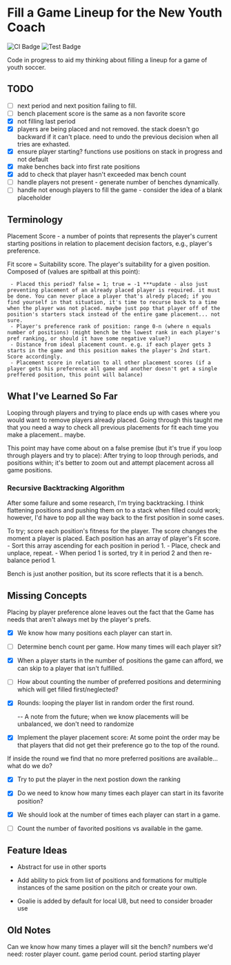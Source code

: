 # Fill a Game Lineup for the New Youth Coach

![CI Badge](https://img.shields.io/azure-devops/build/zacharyknight/ce6418bd-131f-4ad6-b014-b24d45714fde/6.svg?label=Azure%20Devops&style=flat) ![Test Badge](https://img.shields.io/azure-devops/tests/zacharyknight/Lineup.Coach/6.svg?style=flat)

Code in progress to aid my thinking about filling a lineup for a game of youth soccer.

## TODO

- [ ] next period and next position failing to fill.
- [ ] bench placement score is the same as a non favorite score
- [x] not filling last period
- [x] players are being placed and not removed. the stack doesn't go backward if it can't place. need to undo the previous decision when all tries are exhasted.
- [x] ensure player starting? functions use positions on stack in progress and not default
- [x] make benches back into first rate positions
- [x] add to check that player hasn't exceeded max bench count
- [ ] handle players not present - generate number of benches dynamically.
- [ ] handle not enough players to fill the game - consider the idea of a blank placeholder

## Terminology

Placement Score - a number of points that represents the player's current starting positions in relation to placement decision factors, e.g., player's preference.

Fit score = Suitability score. The player's suitability for a given position. Composed of (values are spitball at this point):

     - Placed this period? false = 1; true = -1 ***update - also just preventing placement of an already placed player is required. it must be done. You can never place a player that's alredy placed; if you find yourself in that situation, it's time to recurse back to a time when the player was not placed. maybe just pop that player off of the position's starters stack instead of the entire game placement... not sure.
     - Player's preference rank of position: range 0-n (where n equals number of positions) (might bench be the lowest rank in each player's pref ranking, or should it have some negative value?)
     - Distance from ideal placement count. e.g. if each player gets 3 starts in the game and this position makes the player's 2nd start. Score accordingly.
     - Placement score in relation to all other placement scores (if a player gets his preference all game and another doesn't get a single preffered position, this point will balance)

## What I've Learned So Far

Looping through players and trying to place ends up with cases where you would want to remove players already placed. Going through this taught me that you need a way to check all previous placements for fit each time you make a placement.. maybe.

This point may have come about on a false premise (but it's true if you loop through players and try to place): After trying to loop through periods, and positions within; it's better to zoom out and attempt placement across all game positions.

### Recursive Backtracking Algorithm

After some failure and some research, I'm trying backtracking. I think flattening positions and pushing them on to a stack when filled could work; however, I'd have to pop all the way back to the first position in some cases.

To try; score each position's fitness for the player. The score changes the moment a player is placed. Each position has an array of player's Fit score.
     - Sort this array ascending for each position in period 1.
     - Place, check and unplace, repeat.
     - When period 1 is sorted, try it in period 2 and then re-balance period 1.

Bench is just another position, but its score reflects that it is a bench.

## Missing Concepts

Placing by player preference alone leaves out the fact that the Game has needs that aren't always met by the player's prefs.

- [x] We know how many positions each player can start in.

- [ ] Determine bench count per game. How many times will each player sit?

- [x] When a player starts in the number of positions the game can afford, we can skip to a player that isn't fulfilled.

- [ ] How about counting the number of preferred positions and determining which will get filled first/neglected?

- [x] Rounds: looping the player list in random order the first round.

     -- A note from the future; when we know placements will be unbalanced, we don't need to randomize

- [x] Implement the player placement score: At some point the order may be that players that did not get their preference go to the top of the round.

If inside the round we find that no more preferred positions are available... what do we do?

- [x] Try to put the player in the next postion down the ranking

- [x] Do we need to know how many times each player can start in its favorite position?

- [x] We should look at the number of times each player can start in a game.

- [ ] Count the number of favorited positions vs available in the game.

## Feature Ideas

- Abstract for use in other sports

- Add ability to pick from list of positions and formations for multiple instances of the same position on the pitch or create your own.

- Goalie is added by default for local U8, but need to consider broader use

## Old Notes

Can we know how many times a player will sit the bench? numbers we'd need: roster player count. game period count. period starting player
